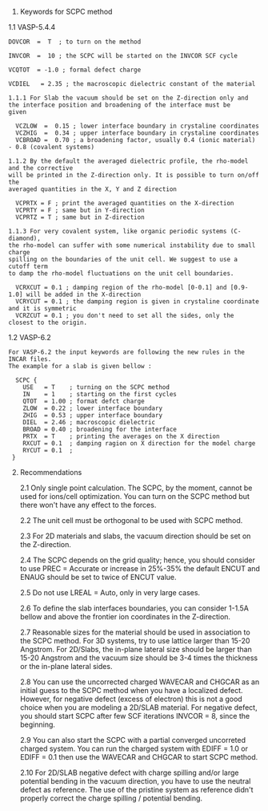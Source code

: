 1. Keywords for SCPC method

  1.1 VASP-5.4.4


    DOVCOR  =  T  ; to turn on the method

    INVCOR  =  10 ; the SCPC will be started on the INVCOR SCF cycle

    VCQTOT  = -1.0 ; formal defect charge

    VCDIEL   = 2.35 ; the macroscopic dielectric constant of the material 

    1.1.1 For Slab the vacuum should be set on the Z-direction only and 
    the interface position and broadening of the interface must be 
    given

      VCZLOW  =  0.15 ; lower interface boundary in crystaline coordinates
      VCZHIG  =  0.34 ; upper interface boundary in crystaline coordinates
      VCBROAD =  0.70 ; a broadening factor, usually 0.4 (ionic material) - 0.8 (covalent systems) 

    1.1.2 By the default the averaged dielectric profile, the rho-model and the corrective
    will be printed in the Z-direction only. It is possible to turn on/off the 
    averaged quantities in the X, Y and Z direction

      VCPRTX = F ; print the averaged quantities on the X-direction
      VCPRTY = F ; same but in Y-direction  
      VCPRTZ = T ; same but in Z-direction

    1.1.3 For very covalent system, like organic periodic systems (C-diamond),
    the rho-model can suffer with some numerical instability due to small charge 
    spilling on the boundaries of the unit cell. We suggest to use a cutoff term
    to damp the rho-model fluctuations on the unit cell boundaries. 

      VCRXCUT = 0.1 ; damping region of the rho-model [0-0.1] and [0.9-1.0] will be added in the X-direction 
      VCRYCUT = 0.1 ; the damping region is given in crystaline coordinate and it is symmetric
      VCRZCUT = 0.1 ; you don't need to set all the sides, only the closest to the origin.

  1.2 VASP-6.2

    For VASP-6.2 the input keywords are following the new rules in the INCAR files. 
    The example for a slab is given bellow :

      SCPC {
        USE   = T    ; turning on the SCPC method
        IN    = 1    ; starting on the first cycles
        QTOT  = 1.00 ; format defct charge 
        ZLOW  = 0.22 ; lower interface boundary
        ZHIG  = 0.53 ; upper interface boundary
        DIEL  = 2.46 ; macroscopic dielectric
        BROAD = 0.40 ; broadening for the interface
        PRTX  = T    ; printing the averages on the X direction 
        RXCUT = 0.1  ; damping ragion on X direction for the model charge
        RYCUT = 0.1  ;
     }


2. Recommendations

   2.1 Only single point calculation. The SCPC, by the moment, cannot be used for ions/cell optimization. 
   You can turn on the SCPC method but there won't have any effect to the forces. 

   2.2 The unit cell must be orthogonal to be used with SCPC method.

   2.3 For 2D materials and slabs, the vacuum direction should be set on the Z-direction. 

   2.4 The SCPC depends on the grid quality; hence, you should consider to use PREC = Accurate 
   or increase in 25%-35% the default ENCUT and ENAUG should be set to twice of ENCUT value. 

   2.5 Do not use LREAL = Auto, only in very large cases. 

   2.6 To define the slab interfaces boundaries, you can consider 1-1.5A bellow and above the 
   frontier ion coordinates in the Z-direction. 

   2.7 Reasonable sizes for the material should be used in association to the SCPC method. 
   For 3D systems, try to use lattice larger than 15-20 Angstrom. For 2D/Slabs, the in-plane 
   lateral size should be larger than 15-20 Angstrom and the vacuum size should be 3-4 times 
   the thickness or the in-plane lateral sides. 
 
   2.8 You can use the uncorrected charged WAVECAR and CHGCAR as an initial guess to the SCPC method 
   when you have a localized defect. However, for negative defect (excess of electron) this is 
   not a good choice when you are modeling a 2D/SLAB material. For negative defect, you should start 
   SCPC after few SCF iterations INVCOR = 8, since the beginning. 

   2.9 You can also start the SCPC with a partial converged uncorreted charged system. You can run 
   the charged system with EDIFF = 1.0 or EDIFF = 0.1 then use the WAVECAR and CHGCAR to start SCPC
   method.     

   2.10 For 2D/SLAB negative defect with charge spilling and/or large potential bending in the vacuum 
   direction, you have to use the neutral defect as reference. The use of the pristine system as 
   reference didn't properly correct the charge spilling / potential bending. 

